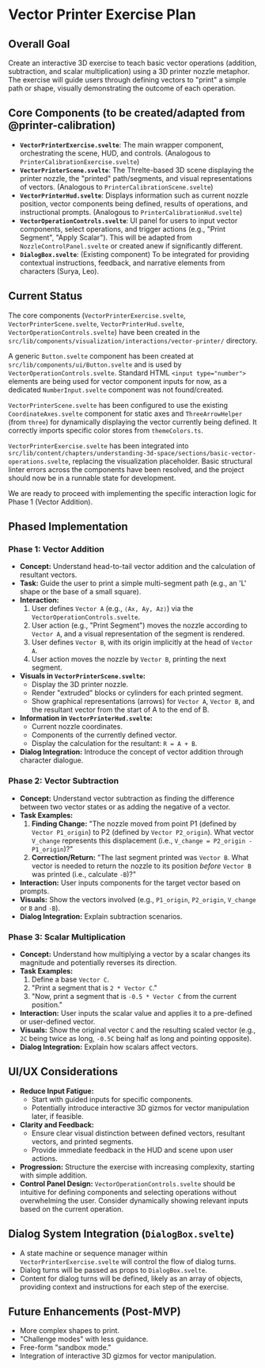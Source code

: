 # Vector Printer Exercise Plan

## Overall Goal

Create an interactive 3D exercise to teach basic vector operations (addition, subtraction, and scalar multiplication) using a 3D printer nozzle metaphor. The exercise will guide users through defining vectors to "print" a simple path or shape, visually demonstrating the outcome of each operation.

## Core Components (to be created/adapted from @printer-calibration)

- **`VectorPrinterExercise.svelte`**: The main wrapper component, orchestrating the scene, HUD, and controls. (Analogous to `PrinterCalibrationExercise.svelte`)
- **`VectorPrinterScene.svelte`**: The Threlte-based 3D scene displaying the printer nozzle, the "printed" path/segments, and visual representations of vectors. (Analogous to `PrinterCalibrationScene.svelte`)
- **`VectorPrinterHud.svelte`**: Displays information such as current nozzle position, vector components being defined, results of operations, and instructional prompts. (Analogous to `PrinterCalibrationHud.svelte`)
- **`VectorOperationControls.svelte`**: UI panel for users to input vector components, select operations, and trigger actions (e.g., "Print Segment", "Apply Scalar"). This will be adapted from `NozzleControlPanel.svelte` or created anew if significantly different.
- **`DialogBox.svelte`**: (Existing component) To be integrated for providing contextual instructions, feedback, and narrative elements from characters (Surya, Leo).

## Current Status

The core components (`VectorPrinterExercise.svelte`, `VectorPrinterScene.svelte`, `VectorPrinterHud.svelte`, `VectorOperationControls.svelte`) have been created in the `src/lib/components/visualization/interactions/vector-printer/` directory.

A generic `Button.svelte` component has been created at `src/lib/components/ui/Button.svelte` and is used by `VectorOperationControls.svelte`. Standard HTML `<input type="number">` elements are being used for vector component inputs for now, as a dedicated `NumberInput.svelte` component was not found/created.

`VectorPrinterScene.svelte` has been configured to use the existing `CoordinateAxes.svelte` component for static axes and `ThreeArrowHelper` (from `three`) for dynamically displaying the vector currently being defined. It correctly imports specific color stores from `themeColors.ts`.

`VectorPrinterExercise.svelte` has been integrated into `src/lib/content/chapters/understanding-3d-space/sections/basic-vector-operations.svelte`, replacing the visualization placeholder. Basic structural linter errors across the components have been resolved, and the project should now be in a runnable state for development.

We are ready to proceed with implementing the specific interaction logic for Phase 1 (Vector Addition).

## Phased Implementation

### Phase 1: Vector Addition

- **Concept:** Understand head-to-tail vector addition and the calculation of resultant vectors.
- **Task:** Guide the user to print a simple multi-segment path (e.g., an 'L' shape or the base of a small square).
- **Interaction:**
  1.  User defines `Vector A` (e.g., `⟨Ax, Ay, Az⟩`) via the `VectorOperationControls.svelte`.
  2.  User action (e.g., "Print Segment") moves the nozzle according to `Vector A`, and a visual representation of the segment is rendered.
  3.  User defines `Vector B`, with its origin implicitly at the head of `Vector A`.
  4.  User action moves the nozzle by `Vector B`, printing the next segment.
- **Visuals in `VectorPrinterScene.svelte`:**
  - Display the 3D printer nozzle.
  - Render "extruded" blocks or cylinders for each printed segment.
  - Show graphical representations (arrows) for `Vector A`, `Vector B`, and the resultant vector from the start of A to the end of B.
- **Information in `VectorPrinterHud.svelte`:**
  - Current nozzle coordinates.
  - Components of the currently defined vector.
  - Display the calculation for the resultant: `R = A + B`.
- **Dialog Integration:** Introduce the concept of vector addition through character dialogue.

### Phase 2: Vector Subtraction

- **Concept:** Understand vector subtraction as finding the difference between two vector states or as adding the negative of a vector.
- **Task Examples:**
  1.  **Finding Change:** "The nozzle moved from point P1 (defined by `Vector P1_origin`) to P2 (defined by `Vector P2_origin`). What vector `V_change` represents this displacement (i.e., `V_change = P2_origin - P1_origin`)?"
  2.  **Correction/Return:** "The last segment printed was `Vector B`. What vector is needed to return the nozzle to its position _before_ `Vector B` was printed (i.e., calculate `-B`)?"
- **Interaction:** User inputs components for the target vector based on prompts.
- **Visuals:** Show the vectors involved (e.g., `P1_origin`, `P2_origin`, `V_change` or `B` and `-B`).
- **Dialog Integration:** Explain subtraction scenarios.

### Phase 3: Scalar Multiplication

- **Concept:** Understand how multiplying a vector by a scalar changes its magnitude and potentially reverses its direction.
- **Task Examples:**
  1.  Define a base `Vector C`.
  2.  "Print a segment that is `2 * Vector C`."
  3.  "Now, print a segment that is `-0.5 * Vector C` from the current position."
- **Interaction:** User inputs the scalar value and applies it to a pre-defined or user-defined vector.
- **Visuals:** Show the original vector `C` and the resulting scaled vector (e.g., `2C` being twice as long, `-0.5C` being half as long and pointing opposite).
- **Dialog Integration:** Explain how scalars affect vectors.

## UI/UX Considerations

- **Reduce Input Fatigue:**
  - Start with guided inputs for specific components.
  - Potentially introduce interactive 3D gizmos for vector manipulation later, if feasible.
- **Clarity and Feedback:**
  - Ensure clear visual distinction between defined vectors, resultant vectors, and printed segments.
  - Provide immediate feedback in the HUD and scene upon user actions.
- **Progression:** Structure the exercise with increasing complexity, starting with simple addition.
- **Control Panel Design:** `VectorOperationControls.svelte` should be intuitive for defining components and selecting operations without overwhelming the user. Consider dynamically showing relevant inputs based on the current operation.

## Dialog System Integration (`DialogBox.svelte`)

- A state machine or sequence manager within `VectorPrinterExercise.svelte` will control the flow of dialog turns.
- Dialog turns will be passed as props to `DialogBox.svelte`.
- Content for dialog turns will be defined, likely as an array of objects, providing context and instructions for each step of the exercise.

## Future Enhancements (Post-MVP)

- More complex shapes to print.
- "Challenge modes" with less guidance.
- Free-form "sandbox mode."
- Integration of interactive 3D gizmos for vector manipulation.
